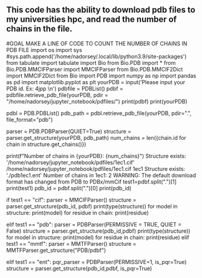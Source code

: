 ## This code has the ability to download pdb files to my universities hpc, and read the number of chains in the file.

#GOAL MAKE A LINE OF CODE TO COUNT THE NUMBER OF CHAINS IN PDB FILE
import os 
import sys
#sys.path.append('/home/nadorsey/.local/lib/python3.9/site-packages')
from tabulate import tabulate
import Bio 
from Bio.PDB import *
from Bio.PDB.MMCIFParser import MMCIFParser 
from Bio.PDB.MMCIF2Dict import MMCIF2Dict
from Bio import PDB
import numpy as np 
import pandas as pd 
import matplotlib.pyplot as plt 
yourPDB = input('Please input your PDB id. Ex: 4jpp \n')
pdbfile = PDBList()
pdbf = pdbfile.retrieve_pdb_file(yourPDB, pdir = "/home/nadorsey/jupyter_notebook/pdfiles/")
print(pdbf)
print(yourPDB)

pdbl = PDB.PDBList()
pdb_path = pdbl.retrieve_pdb_file(yourPDB, pdir=".", file_format="pdb")


parser = PDB.PDBParser(QUIET=True)
structure = parser.get_structure(yourPDB, pdb_path)
num_chains = len({chain.id for chain in structure.get_chains()})

print(f"Number of chains in {yourPDB}: {num_chains}")
Structure exists: '/home/nadorsey/jupyter_notebook/pdfiles/1ec1.cif' 
/home/nadorsey/jupyter_notebook/pdfiles/1ec1.cif
1ec1
Structure exists: './pdb1ec1.ent' 
Number of chains in 1ec1: 2
WARNING: The default download format has changed from PDB to PDBx/mmCif
test1=pdbf.split(".")[1]
print(test1)
pdb_id = pdbf.split(".")[0]
print(pdb_id)

if test1 == "cif":
    parser = MMCIFParser()
    structure = parser.get_structure(pdb_id, pdbf)
    print(type(structure))
    for model in structure:
        print(model)
        for residue in chain:
            print(residue)

elif test1 == "pdb":
    parser = PDBParser(PERMISSIVE = TRUE, QUIET = False)
    structure = parser.get_structure(pdb_id,pdbf)
    print(type(structure))
    for model in structure:
        print(model)
        for residue in chain:
            print(residue)
elif test1 == "mmtf":
    parser = MMTFParser()
    structure = MMTFParser.get_structure("PDB/pdbf")

elif test1 == "ent":
    pqr_parser = PDBParser(PERMISSIVE=1, is_pqr=True)
    structure = parser.get_structure(pdb_id,pdbf, is_pqr=True)
